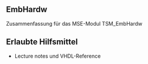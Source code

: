 ## EmbHardw
Zusammenfassung für das MSE-Modul TSM_EmbHardw

## Erlaubte Hilfsmittel
 * Lecture notes und VHDL-Reference
